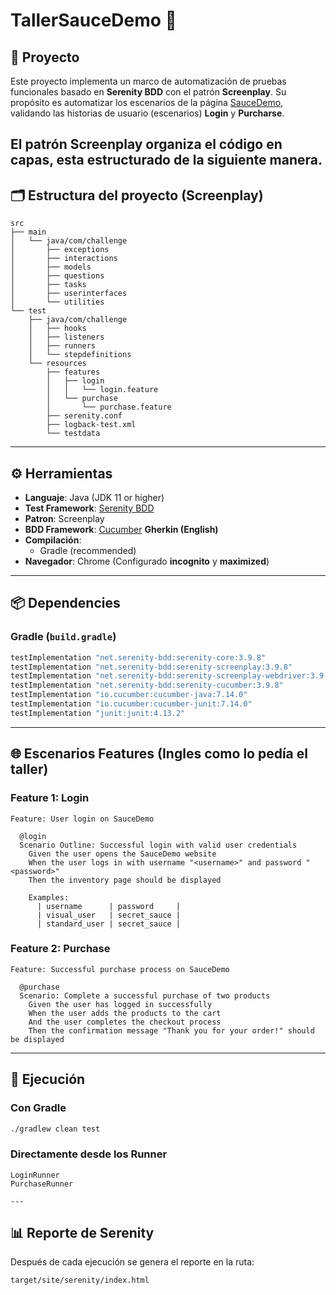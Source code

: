 # TallerSauceDemo 🧪

## 📖 Proyecto
Este proyecto implementa un marco de automatización de pruebas funcionales basado en **Serenity BDD** con el patrón **Screenplay**.
Su propósito es automatizar los escenarios de la página [SauceDemo](https://www.saucedemo.com/), validando las historias de usuario (escenarios) **Login** y **Purcharse**.

El patrón **Screenplay** organiza el código en capas, esta estructurado de la siguiente manera.
---

## 🗂️ Estructura del proyecto (Screenplay)
```
src
├── main
│   └── java/com/challenge
│       ├── exceptions        
│       ├── interactions      
│       ├── models            
│       ├── questions         
│       ├── tasks             
│       ├── userinterfaces    
│       └── utilities         
└── test
    ├── java/com/challenge
    │   ├── hooks             
    │   ├── listeners         
    │   ├── runners           
    │   └── stepdefinitions   
    └── resources
        ├── features          
        │   ├── login
        │   │   └── login.feature
        │   └── purchase
        │       └── purchase.feature
        ├── serenity.conf     
        ├── logback-test.xml  
        └── testdata          
```

---

## ⚙️ Herramientas
- **Languaje**: Java (JDK 11 or higher)
- **Test Framework**: [Serenity BDD](https://serenity-bdd.github.io)
- **Patron**: Screenplay
- **BDD Framework**: [Cucumber](https://cucumber.io) **Gherkin (English)**
- **Compilación**: 
  - Gradle (recommended)
- **Navegador**: Chrome (Configurado **incognito** y **maximized**)

---

## 📦 Dependencies
### Gradle (`build.gradle`)
```gradle
testImplementation "net.serenity-bdd:serenity-core:3.9.8"
testImplementation "net.serenity-bdd:serenity-screenplay:3.9.8"
testImplementation "net.serenity-bdd:serenity-screenplay-webdriver:3.9.8"
testImplementation "net.serenity-bdd:serenity-cucumber:3.9.8"
testImplementation "io.cucumber:cucumber-java:7.14.0"
testImplementation "io.cucumber:cucumber-junit:7.14.0"
testImplementation "junit:junit:4.13.2"
```
---

## 🌐 Escenarios Features (Ingles como lo pedía el taller)
### Feature 1: Login
```gherkin
Feature: User login on SauceDemo

  @login
  Scenario Outline: Successful login with valid user credentials
    Given the user opens the SauceDemo website
    When the user logs in with username "<username>" and password "<password>"
    Then the inventory page should be displayed

    Examples:
      | username      | password     |
      | visual_user   | secret_sauce |
      | standard_user | secret_sauce |
```

### Feature 2: Purchase
```gherkin
Feature: Successful purchase process on SauceDemo

  @purchase
  Scenario: Complete a successful purchase of two products
    Given the user has logged in successfully
    When the user adds the products to the cart
    And the user completes the checkout process
    Then the confirmation message "Thank you for your order!" should be displayed
```

---

## 🚀 Ejecución
### Con Gradle
```bash
./gradlew clean test
```

### Directamente desde los Runner
```
LoginRunner
PurchaseRunner

---
```
## 📊 Reporte de Serenity
Después de cada ejecución se genera el reporte en la ruta:
```
target/site/serenity/index.html

